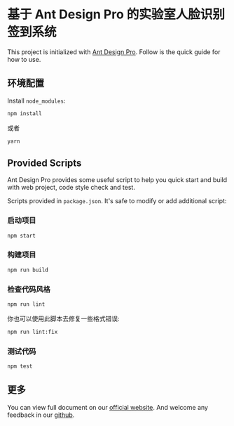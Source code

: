 # 基于 Ant Design Pro 的实验室人脸识别签到系统

This project is initialized with [Ant Design Pro](https://pro.ant.design). Follow is the quick guide for how to use.

## 环境配置

Install `node_modules`:

```bash
npm install
```

或者

```bash
yarn
```

## Provided Scripts

Ant Design Pro provides some useful script to help you quick start and build with web project, code style check and test.

Scripts provided in `package.json`. It's safe to modify or add additional script:

### 启动项目

```bash
npm start
```

### 构建项目

```bash
npm run build
```

### 检查代码风格

```bash
npm run lint
```

你也可以使用此脚本去修复一些格式错误:

```bash
npm run lint:fix
```

### 测试代码

```bash
npm test
```

## 更多

You can view full document on our [official website](https://pro.ant.design). And welcome any feedback in our [github](https://github.com/ant-design/ant-design-pro).

